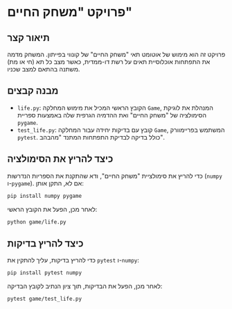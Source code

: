 # פרויקט "משחק החיים"

## תיאור קצר

פרויקט זה הוא מימוש של אוטומט תאי "משחק החיים" של קונווי בפייתון. המשחק מדמה את התפתחות אוכלוסיית תאים על רשת דו-ממדית, כאשר מצב כל תא (חי או מת) משתנה בהתאם למצב שכניו.

## מבנה קבצים

-   `life.py`: הקובץ הראשי המכיל את מימוש המחלקה `Game`, המנהלת את לוגיקת הסימולציה של "משחק החיים" ואת ההדמיה הגרפית שלה באמצעות ספריית `pygame`.
-   `test_life.py`: קובץ עם בדיקות יחידה עבור המחלקה `Game`, המשתמש בפריימוורק `pytest`. כולל בדיקה לבדיקת התפתחות המתנד "מהבהב".

## כיצד להריץ את הסימולציה

כדי להריץ את סימולציית "משחק החיים", ודא שהתקנת את הספריות הנדרשות (`numpy` ו-`pygame`). אם לא, התקן אותן:

```bash
pip install numpy pygame
```

לאחר מכן, הפעל את הקובץ הראשי:

```bash
python game/life.py
```

## כיצד להריץ בדיקות

כדי להריץ בדיקות, עליך להתקין את `pytest` ו-`numpy`:

```bash
pip install pytest numpy
```

לאחר מכן, הפעל את הבדיקות, תוך ציון הנתיב לקובץ הבדיקה:

```bash
pytest game/test_life.py
```